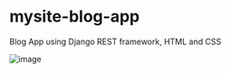 # mysite-blog-app
Blog App using Django REST framework, HTML and CSS

![image](https://github.com/ankurRangi/mysite-blog-app/assets/32847436/0dc9f6b1-d93b-44d0-8c87-64880ffe8d34)

